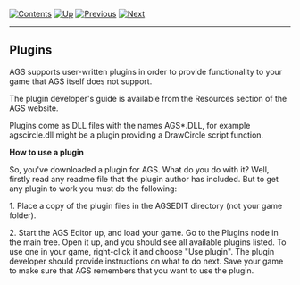 []()

[![Contents](contents.gif)](ags.md) [![Up](up.gif)](ags12.md#topic20)
[![Previous](back.gif)](ags20.md#topic31)
[![Next](forward.gif)](ags22.md#topic33)

------------------------------------------------------------------------

Plugins
-------

AGS supports user-written plugins in order to provide functionality to
your game that AGS itself does not support.

The plugin developer's guide is available from the Resources section of
the AGS website.

Plugins come as DLL files with the names AGS\*.DLL, for example
agscircle.dll might be a plugin providing a DrawCircle script function.

**How to use a plugin**

So, you've downloaded a plugin for AGS. What do you do with it? Well,
firstly read any readme file that the plugin author has included. But to
get any plugin to work you must do the following:

1\. Place a copy of the plugin files in the AGSEDIT directory (not your
game folder).

2\. Start the AGS Editor up, and load your game. Go to the Plugins node
in the main tree. Open it up, and you should see all available plugins
listed. To use one in your game, right-click it and choose "Use plugin".
The plugin developer should provide instructions on what to do next.
Save your game to make sure that AGS remembers that you want to use the
plugin.
